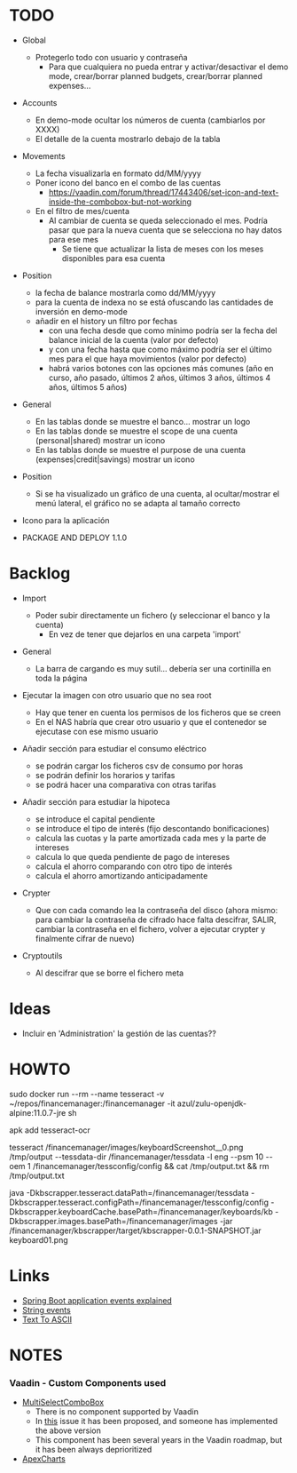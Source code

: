 # TODO

- Global
  - Protegerlo todo con usuario y contraseña
    - Para que cualquiera no pueda entrar y activar/desactivar el demo mode, crear/borrar planned budgets, crear/borrar planned expenses...

- Accounts
  - En demo-mode ocultar los números de cuenta (cambiarlos por XXXX)
  - El detalle de la cuenta mostrarlo debajo de la tabla

- Movements
  - La fecha visualizarla en formato dd/MM/yyyy
  - Poner icono del banco en el combo de las cuentas
    - https://vaadin.com/forum/thread/17443406/set-icon-and-text-inside-the-combobox-but-not-working
  - En el filtro de mes/cuenta
    - Al cambiar de cuenta se queda seleccionado el mes. Podría pasar que para la nueva cuenta que se selecciona no hay datos para ese mes
      - Se tiene que actualizar la lista de meses con los meses disponibles para esa cuenta

- Position
  - la fecha de balance mostrarla como dd/MM/yyyy
  - para la cuenta de indexa no se está ofuscando las cantidades de inversión en demo-mode
  - añadir en el history un filtro por fechas
    - con una fecha desde que como mínimo podría ser la fecha del balance inicial de la cuenta (valor por defecto)
    - y con una fecha hasta que como máximo podría ser el último mes para el que haya movimientos (valor por defecto)
    - habrá varios botones con las opciones más comunes (año en curso, año pasado, últimos 2 años, últimos 3 años, últimos 4 años, últimos 5 años)

- General
  - En las tablas donde se muestre el banco... mostrar un logo
  - En las tablas donde se muestre el scope de una cuenta (personal|shared) mostrar un icono
  - En las tablas donde se muestre el purpose de una cuenta (expenses|credit|savings) mostrar un icono

- Position
  - Si se ha visualizado un gráfico de una cuenta, al ocultar/mostrar el menú lateral, el gráfico no se adapta al tamaño correcto

- Icono para la aplicación

- PACKAGE AND DEPLOY 1.1.0

# Backlog

- Import
  - Poder subir directamente un fichero (y seleccionar el banco y la cuenta)
    - En vez de tener que dejarlos en una carpeta 'import'

- General
  - La barra de cargando es muy sutil... debería ser una cortinilla en toda la página

- Ejecutar la imagen con otro usuario que no sea root
  - Hay que tener en cuenta los permisos de los ficheros que se creen
  - En el NAS habría que crear otro usuario y que el contenedor se ejecutase con ese mismo usuario

- Añadir sección para estudiar el consumo eléctrico
  - se podrán cargar los ficheros csv de consumo por horas
  - se podrán definir los horarios y tarifas
  - se podrá hacer una comparativa con otras tarifas

- Añadir sección para estudiar la hipoteca
  - se introduce el capital pendiente
  - se introduce el tipo de interés (fijo descontando bonificaciones)
  - calcula las cuotas y la parte amortizada cada mes y la parte de intereses
  - calcula lo que queda pendiente de pago de intereses
  - calcula el ahorro comparando con otro tipo de interés
  - calcula el ahorro amortizando anticipadamente

- Crypter
  - Que con cada comando lea la contraseña del disco (ahora mismo: para cambiar la contraseña de cifrado hace falta descifrar, SALIR, cambiar la contraseña en el fichero, volver a ejecutar crypter y finalmente cifrar de nuevo)

- Cryptoutils
  - Al descifrar que se borre el fichero meta

# Ideas

- Incluir en 'Administration' la gestión de las cuentas??

# HOWTO

sudo docker run --rm --name tesseract -v ~/repos/financemanager:/financemanager -it azul/zulu-openjdk-alpine:11.0.7-jre sh

apk add tesseract-ocr

tesseract /financemanager/images/keyboardScreenshot__0.png /tmp/output --tessdata-dir /financemanager/tessdata -l eng --psm 10 --oem 1 /financemanager/tessconfig/config && cat /tmp/output.txt && rm /tmp/output.txt

java -Dkbscrapper.tesseract.dataPath=/financemanager/tessdata -Dkbscrapper.tesseract.configPath=/financemanager/tessconfig/config -Dkbscrapper.keyboardCache.basePath=/financemanager/keyboards/kb -Dkbscrapper.images.basePath=/financemanager/images -jar /financemanager/kbscrapper/target/kbscrapper-0.0.1-SNAPSHOT.jar keyboard01.png

# Links

- [Spring Boot application events explained](https://reflectoring.io/spring-boot-application-events-explained/)
- [String events](https://www.baeldung.com/spring-events)
- [Text To ASCII](https://patorjk.com/software/taag/#p=display&f=Big&t=Finance%20Manager%20App)

# NOTES

### Vaadin - Custom Components used

- [MultiSelectComboBox](https://vaadin.com/directory/component/multiselect-combo-box)
  - There is no component supported by Vaadin
  - In [this](https://github.com/vaadin/web-components/issues/1388) issue it has been proposed, and someone has implemented the above version
  - This component has been several years in the Vaadin roadmap, but it has been always deprioritized
- [ApexCharts](https://vaadin.com/directory/component/apexchartsjs)
